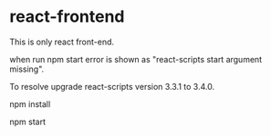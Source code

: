 # react-frontend
This is only react front-end.

when run npm start error is shown as "react-scripts start argument missing".

To resolve upgrade react-scripts version 3.3.1 to 3.4.0.

npm install

npm start
